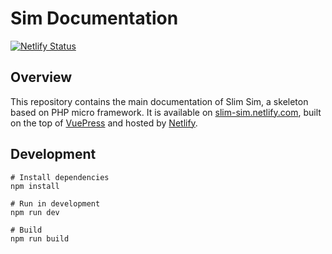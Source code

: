 # Sim Documentation
[![Netlify Status](https://api.netlify.com/api/v1/badges/b4c60a45-6028-4dc8-980d-c046e2ccdf99/deploy-status)](https://app.netlify.com/sites/slim-sim/deploys)

## Overview

This repository contains the main documentation of Slim Sim, a skeleton based on PHP micro framework. It is available on [slim-sim.netlify.com](https://slim-sim.netlify.com/), built on the top of [VuePress](https://vuepress.vuejs.org) and hosted by [Netlify](https://www.netlify.com).

## Development

```
# Install dependencies
npm install

# Run in development
npm run dev

# Build
npm run build
```
